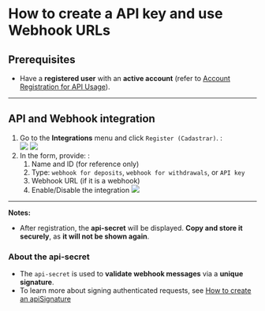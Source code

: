# How to create a API key and use Webhook URLs
## Prerequisites
- Have a **registered user** with an **active account** (refer to [Account Registration for API Usage](accountRegistration.md)).

---

## API and Webhook integration

1. Go to the **Integrations** menu and click `Register (Cadastrar)`.
:   
    ![][image1]
    ![][image2]
2. In the form, provide:
: 
    1. Name and ID (for reference only) 
    2. Type: `webhook for deposits`, `webhook for withdrawals`, or `API key`
    3. Webhook URL (if it is a webhook)
    4. Enable/Disable the integration
    ![][image4]

---

**Notes:**

- After registration, the **api-secret** will be displayed. **Copy and store it securely**, as **it will not be shown again**.

### About the api-secret
- The `api-secret` is used to **validate webhook messages** via a **unique signature**.
- To learn more about signing authenticated requests, see [How to create an apiSignature](apiSignature.md)

[image1]: /docs/images/Pay/configs-user-integration/1-menu-integracao.png
[image2]: /docs/images/Pay/configs-user-integration/2-integracao-cadastrar.png
[image3]: /docs/images/Pay/configs-user-integration/3-tipo-integracao.png
[image4]: /docs/images/Pay/configs-user-integration/4-cadastrar-chave-integracao.png
